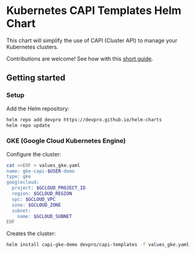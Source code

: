 # Kubernetes CAPI Templates Helm Chart

This chart will simplify the use of CAPI (Cluster API) to manage your Kubernetes clusters.

Contributions are welcome! See how with this [short guide](CONTRIBUTING.md).

## Getting started

### Setup

Add the Helm repository:

```bash
helm repo add devpro https://devpro.github.io/helm-charts
helm repo update
```

### GKE (Google Cloud Kubernetes Engine)

Configure the cluster:

```bash
cat <<EOF > values_gke.yaml
name: gke-capi-$USER-demo
type: gke
googlecloud:
  project: $GCLOUD_PROJECT_ID
  region: $GCLOUD_REGION
  vpc: $GCLOUD_VPC
  zone: $GCLOUD_ZONE
  subnet:
    name: $GCLOUD_SUBNET
EOF
```

Creates the cluster:

```bash
helm install capi-gke-demo devpro/capi-templates -f values_gke.yaml
```
